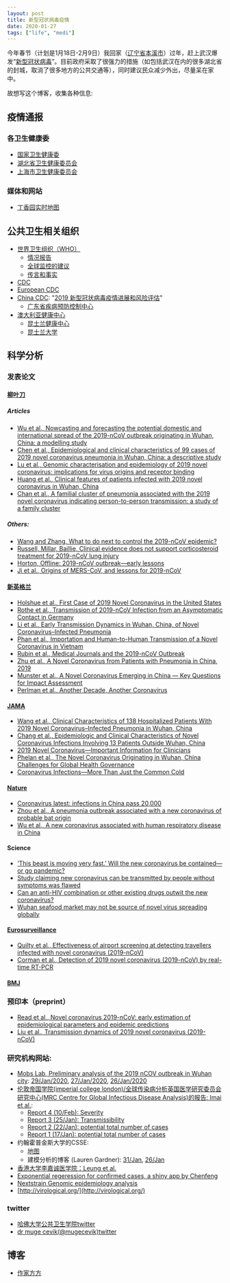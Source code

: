 ```yaml
---
layout: post
title: 新型冠状病毒疫情
date: 2020-01-27
tags: ["life", "medi"]
---
```


今年春节（计划是1月18日-2月9日）我回家（[辽宁省本溪市](https://zh.wikipedia.org/zh-hans/%E6%9C%AC%E6%BA%AA%E5%B8%82)）过年，赶上武汉爆发“[新型冠状病毒](https://zh.wikipedia.org/wiki/2019%EF%BC%8D2020%E5%B9%B4%E6%96%B0%E5%9E%8B%E5%86%A0%E7%8B%80%E7%97%85%E6%AF%92%E8%82%BA%E7%82%8E%E4%BA%8B%E4%BB%B6)”。目前政府采取了很强力的措施（如包括武汉在内的很多湖北省的封城，取消了很多地方的公共交通等），同时建议民众减少外出，尽量呆在家中。

故想写这个博客，收集各种信息:

## 疫情通报

### 各卫生健康委

- [国家卫生健康委](http://www.nhc.gov.cn/xcs/yqtb/list_gzbd.shtml)
- [湖北省卫生健康委员会](http://wjw.hubei.gov.cn/fbjd/dtyw/)
- [上海市卫生健康委员会](http://wsjkw.sh.gov.cn/xwfb/index.html)

### 媒体和网站

- [丁香园实时地图](https://3g.dxy.cn/newh5/view/pneumonia)

## 公共卫生相关组织

- [世界卫生组织（WHO）](https://www.who.int/emergencies/diseases/novel-coronavirus-2019)
	- [情况报告](https://www.who.int/emergencies/diseases/novel-coronavirus-2019/situation-reports/)
	- [全球监控的建议](https://www.who.int/publications-detail/global-surveillance-for-human-infection-with-novel-coronavirus-(2019-ncov))
	- [传言和事实](https://www.who.int/zh/emergencies/diseases/novel-coronavirus-2019/advice-for-public/myth-busters)
- [CDC](https://www.cdc.gov/coronavirus/2019-ncov/about/index.html)
- [European CDC](https://www.ecdc.europa.eu/en/novel-coronavirus-china)
- [China CDC](http://www.chinacdc.cn/jkzt/crb/zl/szkb_11803/): "[2019 新型冠状病毒疫情进展和风险评估](http://www.chinacdc.cn/jkzt/crb/zl/szkb_11803/jszl_11811/202001/P020200127544648420736.pdf)"
	- [广东省疾病预防控制中心](http://cdcp.gd.gov.cn/)
- [澳大利亚健康中心](https://www.health.gov.au/health-topics/novel-coronavirus-2019-ncov)
	- [昆士兰健康中心](http://conditions.health.qld.gov.au/HealthCondition/condition/14/217/838/novel-coronavirus)
	- [昆士兰大学](https://about.uq.edu.au/coronavirus-advice-uq-community)

## 科学分析

### 发表论文

#### [柳叶刀](https://www.thelancet.com/coronavirus)

##### Articles

- [Wu et al., Nowcasting and forecasting the potential domestic and international spread of the 2019-nCoV outbreak originating in Wuhan, China: a modelling study](https://www.thelancet.com/journals/lancet/article/PIIS0140-6736(20)30260-9/fulltext)
- [Chen et al., Epidemiological and clinical characteristics of 99 cases of 2019 novel coronavirus pneumonia in Wuhan, China: a descriptive study](https://www.thelancet.com/journals/lancet/article/PIIS0140-6736(20)30211-7/fulltext)
- [Lu et al., Genomic characterisation and epidemiology of 2019 novel coronavirus: implications for virus origins and receptor binding](https://www.thelancet.com/journals/lancet/article/PIIS0140-6736(20)30251-8/fulltext)
- [Huang et al., Clinical features of patients infected with 2019 novel coronavirus in Wuhan, China](https://www.thelancet.com/journals/lancet/article/PIIS0140-6736(20)30183-5/fulltext)
- [Chan et al., A familial cluster of pneumonia associated with the 2019 novel coronavirus indicating person-to-person transmission: a study of a family cluster](https://www.thelancet.com/journals/lancet/article/PIIS0140-6736(20)30154-9/fulltext)

##### Others:

- [Wang and Zhang, What to do next to control the 2019-nCoV epidemic?](https://www.thelancet.com/action/showPdf?pii=S0140-6736%2820%2930300-7)
- [Russell, Millar, Baillie, Clinical evidence does not support corticosteroid treatment
for 2019-nCoV lung injury](https://www.thelancet.com/pb-assets/Lancet/pdfs/coronavirus/S0140673620303172.pdf)
- [Horton, Offline: 2019-nCoV outbreak—early lessons](https://www.thelancet.com/journals/lancet/article/PIIS0140-6736(20)30212-9/fulltext)
- [Ji et al., Origins of MERS-CoV, and lessons for 2019-nCoV](https://www.thelancet.com/journals/lanplh/article/PIIS2542-5196(20)30032-2/fulltext)

#### [新英格兰](https://www.nejm.org/coronavirus)
- [Holshue et al., First Case of 2019 Novel Coronavirus in the United States](https://www.nejm.org/doi/full/10.1056/NEJMoa2001191?query=featured_coronavirus)
- [Rothe et al., Transmission of 2019-nCoV Infection from an Asymptomatic Contact in Germany](https://www.nejm.org/doi/full/10.1056/NEJMc2001468)
- [Li et al., Early Transmission Dynamics in Wuhan, China, of Novel Coronavirus–Infected Pneumonia](https://www.nejm.org/doi/full/10.1056/NEJMoa2001316)
- [Phan et al., Importation and Human-to-Human Transmission of a Novel Coronavirus in Vietnam](https://www.nejm.org/doi/full/10.1056/NEJMc2001272)
- [Rubin et al., Medical Journals and the 2019-nCoV Outbreak](https://www.nejm.org/doi/full/10.1056/NEJMe2001329?query=featured_coronavirus)
- [Zhu et al., A Novel Coronavirus from Patients with Pneumonia in China, 2019](https://www.nejm.org/doi/full/10.1056/NEJMoa2001017)
- [Munster et al., A Novel Coronavirus Emerging in China — Key Questions for Impact Assessment](https://www.nejm.org/doi/full/10.1056/NEJMp2000929?query=featured_coronavirus)
- [Perlman et al., Another Decade, Another Coronavirus](https://www.nejm.org/doi/full/10.1056/NEJMe2001126?query=featured_coronavirus)

#### [JAMA](https://jamanetwork.com/journals/jama/pages/coronavirus-alert)

- [Wang et al., Clinical Characteristics of 138 Hospitalized Patients With 2019 Novel Coronavirus–Infected Pneumonia in Wuhan, China](https://jamanetwork.com/journals/jama/fullarticle/2761044)
- [Chang et al., Epidemiologic and Clinical Characteristics of Novel Coronavirus Infections Involving 13 Patients Outside Wuhan, China](https://jamanetwork.com/journals/jama/fullarticle/2761043)
- [2019 Novel Coronavirus—Important Information for Clinicians](https://jamanetwork.com/journals/jama/fullarticle/2760782)
- [Phelan et al., The Novel Coronavirus Originating in Wuhan, China
Challenges for Global Health Governance](https://jamanetwork.com/journals/jama/fullarticle/2760500)
- [Coronavirus Infections—More Than Just the Common Cold](https://jamanetwork.com/journals/jama/fullarticle/2759815)

#### [Nature](https://www.nature.com/collections/hajgidghjb)

- [Coronavirus latest: infections in China pass 20,000](https://www.nature.com/articles/d41586-020-00154-w)
- [Zhou et al., A pneumonia outbreak associated with a new coronavirus of probable bat origin](https://www.nature.com/articles/s41586-020-2012-7)
- [Wu et al., A new coronavirus associated with human respiratory disease in China](https://www.nature.com/articles/s41586-020-2008-3)

#### Science

- [‘This beast is moving very fast.’ Will the new coronavirus be contained—or go pandemic?](https://www.sciencemag.org/news/2020/02/beast-moving-very-fast-will-new-coronavirus-be-contained-or-go-pandemic)
- [Study claiming new coronavirus can be transmitted by people without symptoms was flawed](https://www.sciencemag.org/news/2020/02/paper-non-symptomatic-patient-transmitting-coronavirus-wrong)
- [Can an anti-HIV combination or other existing drugs outwit the new coronavirus?](https://www.sciencemag.org/news/2020/01/can-anti-hiv-combination-or-other-existing-drugs-outwit-new-coronavirus)
- [Wuhan seafood market may not be source of novel virus spreading globally](https://www.sciencemag.org/news/2020/01/wuhan-seafood-market-may-not-be-source-novel-virus-spreading-globally)

#### [Eurosurveillance](https://www.eurosurveillance.org/content/2019-ncov)

- [Quilty et al., Effectiveness of airport screening at detecting travellers infected with novel coronavirus (2019-nCoV)](https://www.eurosurveillance.org/content/10.2807/1560-7917.ES.2020.25.5.2000080)
- [Corman et al., Detection of 2019 novel coronavirus (2019-nCoV) by real-time RT-PCR](https://www.eurosurveillance.org/content/10.2807/1560-7917.ES.2020.25.3.2000045)

#### [BMJ](https://www.bmj.com/coronavirus)



### 预印本（preprint）

- [Read et al., Novel coronavirus 2019-nCoV: early estimation of epidemiological parameters and
epidemic predictions](https://www.medrxiv.org/content/10.1101/2020.01.23.20018549v2)
- [Liu et al., Transmission dynamics of 2019 novel coronavirus (2019-nCoV)](https://www.biorxiv.org/content/10.1101/2020.01.25.919787v1)

### 研究机构网站:

- [Mobs Lab, Preliminary analysis of the 2019 nCOV outbreak in Wuhan city](https://www.mobs-lab.org/2019ncov.html): [29/Jan/2020](https://www.mobs-lab.org/uploads/6/7/8/7/6787877/wuhan_novel_coronavirus_jan29.pdf), [27/Jan/2020](https://www.mobs-lab.org/uploads/6/7/8/7/6787877/wuhan_novel_coronavirus_jan27.pdf), [26/Jan/2020](https://www.mobs-lab.org/uploads/6/7/8/7/6787877/wuhan_novel_coronavirus_jan26.pdf)
- [伦敦帝国学院(imperial college london)/全球传染病分析英国医学研究委员会研究中心(MRC Centre for Global Infectious Disease Analysis)的报告: Imai et al.](http://www.imperial.ac.uk/mrc-global-infectious-disease-analysis/news--wuhan-coronavirus/): 
	- [Report 4 (10/Feb): Severity](https://www.imperial.ac.uk/mrc-global-infectious-disease-analysis/news--wuhan-coronavirus/)
	- [Report 3 (25/Jan): Transmissibility](https://www.imperial.ac.uk/media/imperial-college/medicine/sph/ide/gida-fellowships/Imperial-2019-nCoV-transmissibility.pdf)
	- [Report 2 (22/Jan): potential total number of cases](https://www.imperial.ac.uk/media/imperial-college/medicine/sph/ide/gida-fellowships/2019-nCoV-outbreak-report-22-01-2020.pdf)
	- [Report 1 (17/Jan): potential total number of cases](https://www.imperial.ac.uk/media/imperial-college/medicine/sph/ide/gida-fellowships/2019-nCoV-outbreak-report-17-01-2020.pdf)
- 约翰霍普金斯大学的CSSE: 
	- [地图](https://gisanddata.maps.arcgis.com/apps/opsdashboard/index.html#/bda7594740fd40299423467b48e9ecf6)
	- 建模分析的博客 (Lauren Gardner): [31/Jan](https://systems.jhu.edu/research/public-health/ncov-model-2/), [26/Jan](https://systems.jhu.edu/research/public-health/ncov-model/)
- [香港大学李嘉诚医学院：Leung et al.](https://sph.hku.hk/images/news/press-releases2020/Wuhan-20200127.pdf)
- [Exponential regeression for confirmed cases, a shiny app by Chenfeng](https://cchen.shinyapps.io/2019_nCoV/)
- [Nextstrain Genomic epidemiology analysis](https://nextstrain.org/ncov)
- [http://virological.org/](http://virological.org/)

### twitter

- [哈佛大学公共卫生学院twitter](https://twitter.com/CCDD_HSPH/status/1222257431230631936)
- [dr muge cevik(@mugecevik)twitter](https://twitter.com/mugecevik/status/1221020657242333184)

## 博客

- [作家方方](http://fangfang.blog.caixin.com/)